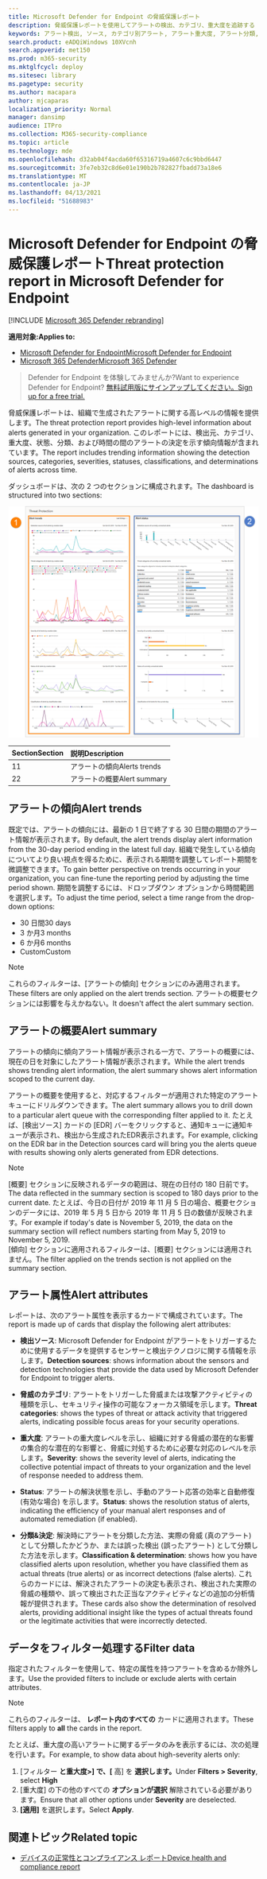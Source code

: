 ```yaml
---
title: Microsoft Defender for Endpoint の脅威保護レポート
description: 脅威保護レポートを使用してアラートの検出、カテゴリ、重大度を追跡する
keywords: アラート検出, ソース, カテゴリ別アラート, アラート重大度, アラート分類, 決定
search.product: eADQiWindows 10XVcnh
search.appverid: met150
ms.prod: m365-security
ms.mktglfcycl: deploy
ms.sitesec: library
ms.pagetype: security
ms.author: macapara
author: mjcaparas
localization_priority: Normal
manager: dansimp
audience: ITPro
ms.collection: M365-security-compliance
ms.topic: article
ms.technology: mde
ms.openlocfilehash: d32ab04f4acda60f65316719a4607c6c9bbd6447
ms.sourcegitcommit: 3fe7eb32c8d6e01e190b2b782827fbadd73a18e6
ms.translationtype: MT
ms.contentlocale: ja-JP
ms.lasthandoff: 04/13/2021
ms.locfileid: "51688983"
---
```

# <a name="threat-protection-report-in-microsoft-defender-for-endpoint"></a><span data-ttu-id="4d1bd-104">Microsoft Defender for Endpoint の脅威保護レポート</span><span class="sxs-lookup"><span data-stu-id="4d1bd-104">Threat protection report in Microsoft Defender for Endpoint</span></span>

[!INCLUDE [Microsoft 365 Defender rebranding](../../includes/microsoft-defender.md)]


<span data-ttu-id="4d1bd-105">**適用対象:**</span><span class="sxs-lookup"><span data-stu-id="4d1bd-105">**Applies to:**</span></span>
- [<span data-ttu-id="4d1bd-106">Microsoft Defender for Endpoint</span><span class="sxs-lookup"><span data-stu-id="4d1bd-106">Microsoft Defender for Endpoint</span></span>](https://go.microsoft.com/fwlink/p/?linkid=2154037)
- [<span data-ttu-id="4d1bd-107">Microsoft 365 Defender</span><span class="sxs-lookup"><span data-stu-id="4d1bd-107">Microsoft 365 Defender</span></span>](https://go.microsoft.com/fwlink/?linkid=2118804)


> <span data-ttu-id="4d1bd-108">Defender for Endpoint を体験してみませんか?</span><span class="sxs-lookup"><span data-stu-id="4d1bd-108">Want to experience Defender for Endpoint?</span></span> [<span data-ttu-id="4d1bd-109">無料試用版にサインアップしてください。</span><span class="sxs-lookup"><span data-stu-id="4d1bd-109">Sign up for a free trial.</span></span>](https://www.microsoft.com/microsoft-365/windows/microsoft-defender-atp?ocid=docs-wdatp-pullalerts-abovefoldlink) 

<span data-ttu-id="4d1bd-110">脅威保護レポートは、組織で生成されたアラートに関する高レベルの情報を提供します。</span><span class="sxs-lookup"><span data-stu-id="4d1bd-110">The threat protection report provides high-level information about alerts generated in your organization.</span></span> <span data-ttu-id="4d1bd-111">このレポートには、検出元、カテゴリ、重大度、状態、分類、および時間の間のアラートの決定を示す傾向情報が含まれています。</span><span class="sxs-lookup"><span data-stu-id="4d1bd-111">The report includes trending information showing the detection sources, categories, severities, statuses, classifications, and determinations of alerts across time.</span></span>

<span data-ttu-id="4d1bd-112">ダッシュボードは、次の 2 つのセクションに構成されます。</span><span class="sxs-lookup"><span data-stu-id="4d1bd-112">The dashboard is structured into two sections:</span></span>

![脅威保護レポートの画像](images/threat-protection-reports.png)

<span data-ttu-id="4d1bd-114">Section</span><span class="sxs-lookup"><span data-stu-id="4d1bd-114">Section</span></span> | <span data-ttu-id="4d1bd-115">説明</span><span class="sxs-lookup"><span data-stu-id="4d1bd-115">Description</span></span> 
:---|:---
<span data-ttu-id="4d1bd-116">1</span><span class="sxs-lookup"><span data-stu-id="4d1bd-116">1</span></span> | <span data-ttu-id="4d1bd-117">アラートの傾向</span><span class="sxs-lookup"><span data-stu-id="4d1bd-117">Alerts trends</span></span>
<span data-ttu-id="4d1bd-118">2</span><span class="sxs-lookup"><span data-stu-id="4d1bd-118">2</span></span> | <span data-ttu-id="4d1bd-119">アラートの概要</span><span class="sxs-lookup"><span data-stu-id="4d1bd-119">Alert summary</span></span>

## <a name="alert-trends"></a><span data-ttu-id="4d1bd-120">アラートの傾向</span><span class="sxs-lookup"><span data-stu-id="4d1bd-120">Alert trends</span></span>
<span data-ttu-id="4d1bd-121">既定では、アラートの傾向には、最新の 1 日で終了する 30 日間の期間のアラート情報が表示されます。</span><span class="sxs-lookup"><span data-stu-id="4d1bd-121">By default, the alert trends display alert information from the 30-day period ending in the latest full day.</span></span> <span data-ttu-id="4d1bd-122">組織で発生している傾向についてより良い視点を得るために、表示される期間を調整してレポート期間を微調整できます。</span><span class="sxs-lookup"><span data-stu-id="4d1bd-122">To gain better perspective on trends occurring in your organization, you can fine-tune the reporting period by adjusting the time period shown.</span></span> <span data-ttu-id="4d1bd-123">期間を調整するには、ドロップダウン オプションから時間範囲を選択します。</span><span class="sxs-lookup"><span data-stu-id="4d1bd-123">To adjust the time period, select a time range from the drop-down options:</span></span>

- <span data-ttu-id="4d1bd-124">30 日間</span><span class="sxs-lookup"><span data-stu-id="4d1bd-124">30 days</span></span>
- <span data-ttu-id="4d1bd-125">3 か月</span><span class="sxs-lookup"><span data-stu-id="4d1bd-125">3 months</span></span>
- <span data-ttu-id="4d1bd-126">6 か月</span><span class="sxs-lookup"><span data-stu-id="4d1bd-126">6 months</span></span>
- <span data-ttu-id="4d1bd-127">Custom</span><span class="sxs-lookup"><span data-stu-id="4d1bd-127">Custom</span></span>

>[!NOTE]
><span data-ttu-id="4d1bd-128">これらのフィルターは、[アラートの傾向] セクションにのみ適用されます。</span><span class="sxs-lookup"><span data-stu-id="4d1bd-128">These filters are only applied on the alert trends section.</span></span> <span data-ttu-id="4d1bd-129">アラートの概要セクションには影響を与えかねない。</span><span class="sxs-lookup"><span data-stu-id="4d1bd-129">It doesn't affect the alert summary section.</span></span>


## <a name="alert-summary"></a><span data-ttu-id="4d1bd-130">アラートの概要</span><span class="sxs-lookup"><span data-stu-id="4d1bd-130">Alert summary</span></span>
<span data-ttu-id="4d1bd-131">アラートの傾向に傾向アラート情報が表示される一方で、アラートの概要には、現在の日を対象にしたアラート情報が表示されます。</span><span class="sxs-lookup"><span data-stu-id="4d1bd-131">While the alert trends shows trending alert information, the alert summary shows alert information scoped to the current day.</span></span>

 <span data-ttu-id="4d1bd-132">アラートの概要を使用すると、対応するフィルターが適用された特定のアラート キューにドリルダウンできます。</span><span class="sxs-lookup"><span data-stu-id="4d1bd-132">The alert summary allows you to drill down to a particular alert queue with the corresponding filter applied to it.</span></span> <span data-ttu-id="4d1bd-133">たとえば、[検出ソース] カードの [EDR] バーをクリックすると、通知キューに通知キューが表示され、検出から生成されたEDR表示されます。</span><span class="sxs-lookup"><span data-stu-id="4d1bd-133">For example, clicking on the EDR bar in the Detection sources card will bring you the alerts queue with results showing only alerts generated from EDR detections.</span></span> 

>[!NOTE]
><span data-ttu-id="4d1bd-134">[概要] セクションに反映されるデータの範囲は、現在の日付の 180 日前です。</span><span class="sxs-lookup"><span data-stu-id="4d1bd-134">The data reflected in the summary section is scoped to 180 days prior to the current date.</span></span> <span data-ttu-id="4d1bd-135">たとえば、今日の日付が 2019 年 11 月 5 日の場合、概要セクションのデータには、2019 年 5 月 5 日から 2019 年 11 月 5 日の数値が反映されます。</span><span class="sxs-lookup"><span data-stu-id="4d1bd-135">For example if today's date is November 5, 2019, the data on the summary section will reflect numbers starting from May 5, 2019 to November 5, 2019.</span></span><br>
> <span data-ttu-id="4d1bd-136">[傾向] セクションに適用されるフィルターは、[概要] セクションには適用されません。</span><span class="sxs-lookup"><span data-stu-id="4d1bd-136">The filter applied on the trends section is not applied on the summary section.</span></span> 

## <a name="alert-attributes"></a><span data-ttu-id="4d1bd-137">アラート属性</span><span class="sxs-lookup"><span data-stu-id="4d1bd-137">Alert attributes</span></span>
<span data-ttu-id="4d1bd-138">レポートは、次のアラート属性を表示するカードで構成されています。</span><span class="sxs-lookup"><span data-stu-id="4d1bd-138">The report is made up of cards that display the following alert attributes:</span></span>

- <span data-ttu-id="4d1bd-139">**検出ソース**: Microsoft Defender for Endpoint がアラートをトリガーするために使用するデータを提供するセンサーと検出テクノロジに関する情報を示します。</span><span class="sxs-lookup"><span data-stu-id="4d1bd-139">**Detection sources**: shows information about the sensors and detection technologies that provide the data used by Microsoft Defender for Endpoint to trigger alerts.</span></span>

- <span data-ttu-id="4d1bd-140">**脅威のカテゴリ**: アラートをトリガーした脅威または攻撃アクティビティの種類を示し、セキュリティ操作の可能なフォーカス領域を示します。</span><span class="sxs-lookup"><span data-stu-id="4d1bd-140">**Threat categories**: shows the types of threat or attack activity that triggered alerts, indicating possible focus areas for your security operations.</span></span>

- <span data-ttu-id="4d1bd-141">**重大度**: アラートの重大度レベルを示し、組織に対する脅威の潜在的な影響の集合的な潜在的な影響と、脅威に対処するために必要な対応のレベルを示します。</span><span class="sxs-lookup"><span data-stu-id="4d1bd-141">**Severity**: shows the severity level of alerts, indicating the collective potential impact of threats to your organization and the level of response needed to address them.</span></span>

- <span data-ttu-id="4d1bd-142">**Status**: アラートの解決状態を示し、手動のアラート応答の効率と自動修復 (有効な場合) を示します。</span><span class="sxs-lookup"><span data-stu-id="4d1bd-142">**Status**: shows the resolution status of alerts, indicating the efficiency of your manual alert responses and of automated remediation (if enabled).</span></span> 

- <span data-ttu-id="4d1bd-143">**分類&決定**: 解決時にアラートを分類した方法、実際の脅威 (真のアラート) として分類したかどうか、または誤った検出 (誤ったアラート) として分類した方法を示します。</span><span class="sxs-lookup"><span data-stu-id="4d1bd-143">**Classification & determination**: shows how you have classified alerts upon resolution, whether you have classified them as actual threats (true alerts) or as incorrect detections (false alerts).</span></span> <span data-ttu-id="4d1bd-144">これらのカードには、解決されたアラートの決定も表示され、検出された実際の脅威の種類や、誤って検出された正当なアクティビティなどの追加の分析情報が提供されます。</span><span class="sxs-lookup"><span data-stu-id="4d1bd-144">These cards also show the determination of resolved alerts, providing additional insight like the types of actual threats found or the legitimate activities that were incorrectly detected.</span></span>


 

## <a name="filter-data"></a><span data-ttu-id="4d1bd-145">データをフィルター処理する</span><span class="sxs-lookup"><span data-stu-id="4d1bd-145">Filter data</span></span>

<span data-ttu-id="4d1bd-146">指定されたフィルターを使用して、特定の属性を持つアラートを含めるか除外します。</span><span class="sxs-lookup"><span data-stu-id="4d1bd-146">Use the provided filters to include or exclude alerts with certain attributes.</span></span>

>[!NOTE]
><span data-ttu-id="4d1bd-147">これらのフィルターは、 **レポート内のすべての** カードに適用されます。</span><span class="sxs-lookup"><span data-stu-id="4d1bd-147">These filters apply to **all** the cards in the report.</span></span>

<span data-ttu-id="4d1bd-148">たとえば、重大度の高いアラートに関するデータのみを表示するには、次の処理を行います。</span><span class="sxs-lookup"><span data-stu-id="4d1bd-148">For example, to show data about high-severity alerts only:</span></span>

1. <span data-ttu-id="4d1bd-149">[フィルター **と重大度>] で、[** 高] を **選択します。**</span><span class="sxs-lookup"><span data-stu-id="4d1bd-149">Under **Filters > Severity**, select **High**</span></span>
2. <span data-ttu-id="4d1bd-150">[重大度] の下の他のすべての **オプションが選択** 解除されている必要があります。</span><span class="sxs-lookup"><span data-stu-id="4d1bd-150">Ensure that all other options under **Severity** are deselected.</span></span>
3. <span data-ttu-id="4d1bd-151">**[適用]** を選択します。</span><span class="sxs-lookup"><span data-stu-id="4d1bd-151">Select **Apply**.</span></span> 

## <a name="related-topic"></a><span data-ttu-id="4d1bd-152">関連トピック</span><span class="sxs-lookup"><span data-stu-id="4d1bd-152">Related topic</span></span>
- [<span data-ttu-id="4d1bd-153">デバイスの正常性とコンプライアンス レポート</span><span class="sxs-lookup"><span data-stu-id="4d1bd-153">Device health and compliance report</span></span>](machine-reports.md)
